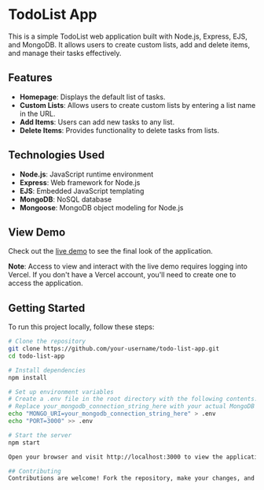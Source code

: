 # TodoList App

This is a simple TodoList web application built with Node.js, Express, EJS, and MongoDB. It allows users to create custom lists, add and delete items, and manage their tasks effectively.

## Features

- **Homepage**: Displays the default list of tasks.
- **Custom Lists**: Allows users to create custom lists by entering a list name in the URL.
- **Add Items**: Users can add new tasks to any list.
- **Delete Items**: Provides functionality to delete tasks from lists.

## Technologies Used

- **Node.js**: JavaScript runtime environment
- **Express**: Web framework for Node.js
- **EJS**: Embedded JavaScript templating
- **MongoDB**: NoSQL database
- **Mongoose**: MongoDB object modeling for Node.js

## View Demo

Check out the [live demo](https://to-do-list-v2-git-master-mohammed-alazamis-projects.vercel.app?_vercel_share=HjjC1BoyJZTyt9r6htgelYxT5ldAHceY) to see the final look of the application.

**Note**: Access to view and interact with the live demo requires logging into Vercel. If you don't have a Vercel account, you'll need to create one to access the application.

## Getting Started

To run this project locally, follow these steps:

```bash
# Clone the repository
git clone https://github.com/your-username/todo-list-app.git
cd todo-list-app

# Install dependencies
npm install

# Set up environment variables
# Create a .env file in the root directory with the following contents:
# Replace your_mongodb_connection_string_here with your actual MongoDB Atlas connection string
echo "MONGO_URI=your_mongodb_connection_string_here" > .env
echo "PORT=3000" >> .env

# Start the server
npm start

Open your browser and visit http://localhost:3000 to view the application.

## Contributing
Contributions are welcome! Fork the repository, make your changes, and submit a pull request.

